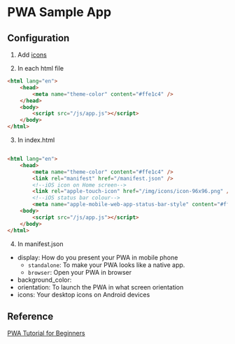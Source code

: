 # PWA Sample App

## Configuration

1. Add [icons](img/icons)

2. In each html file

```HTML
<html lang="en">
    <head>
        <meta name="theme-color" content="#ffe1c4" />
    </head>
    <body>
        <script src="/js/app.js"></script>
    </body>
</html>
```

3. In index.html

```HTML

<html lang="en">
    <head>
        <meta name="theme-color" content="#ffe1c4" />
        <link rel="manifest" href="/manifest.json" />
        <!--iOS icon on Home screen-->
        <link rel="apple-touch-icon" href="/img/icons/icon-96x96.png" />
        <!--iOS status bar colour-->
        <meta name="apple-mobile-web-app-status-bar-style" content="#ffe9d2" />
    <body>
        <script src="/js/app.js"></script>
    </body>
</html>
```

4. In manifest.json

-   display: How do you present your PWA in mobile phone
    -   `standalone`: To make your PWA looks like a native app.
    -   `browser`: Open your PWA in browser
-   background_color:
-   orientation: To launch the PWA in what screen orientation
-   icons: Your desktop icons on Android devices

## Reference

[PWA Tutorial for Beginners](https://www.youtube.com/playlist?list=PL4cUxeGkcC9gTxqJBcDmoi5Q2pzDusSL7)
